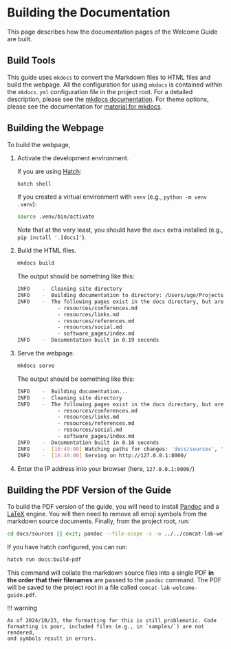 # Building the Documentation

This page describes how the documentation pages of the Welcome Guide
are built.

## Build Tools

This guide uses `mkdocs` to convert the Markdown files to HTML files
and build the webpage. All the configuration for using `mkdocs`
is contained within the `mkdocs.yml` configuration file in the project root.
For a detailed description, please see the [mkdocs documentation][mkdocs].
For theme options, please see the documentation for
[material for mkdocs][material].

## Building the Webpage

To build the webpage,

1. Activate the development environment.

    If you are using [Hatch][install-hatch]:

    ```bash
    hatch shell
    ```

    If you created a virtual environment with `venv` (e.g.,
    `python -m venv .venv`):

    ```bash
    source .venv/bin/activate
    ```

    Note that at the very least, you should have the `docs` extra installed
    (e.g., `pip install '.[docs]'`).

2. Build the HTML files.

    ```bash
    mkdocs build
    ```

    The output should be something like this:

    ```bash
    INFO    -  Cleaning site directory
    INFO    -  Building documentation to directory: /Users/ugo/Projects/nwt/welcome-guide/docs/site
    INFO    -  The following pages exist in the docs directory, but are not included in the "nav" configuration:
                 - resources/conferences.md
                 - resources/links.md
                 - resources/references.md
                 - resources/social.md
                 - software_pages/index.md
    INFO    -  Documentation built in 0.19 seconds
    ```

3. Serve the webpage.

    ```bash
    mkdocs serve
    ```

    The output should be something like this:

    ```bash
    INFO    -  Building documentation...
    INFO    -  Cleaning site directory
    INFO    -  The following pages exist in the docs directory, but are not included in the "nav" configuration:
                 - resources/conferences.md
                 - resources/links.md
                 - resources/references.md
                 - resources/social.md
                 - software_pages/index.md
    INFO    -  Documentation built in 0.16 seconds
    INFO    -  [16:49:00] Watching paths for changes: 'docs/sources', 'mkdocs.yml'
    INFO    -  [16:49:00] Serving on http://127.0.0.1:8000/
    ```

4. Enter the IP address into your browser (here, `127.0.0.1:8000/`)

## Building the PDF Version of the Guide

To build the PDF version of the guide, you will need to install
[Pandoc][pandoc] and a [LaTeX][latex] engine. You will then need to remove all
emoji symbols from the markdown source documents. Finally, from the project
root, run:

[//]: # (Update this command whenever new files are added to the docs/source/ directory)

```bash
cd docs/sources || exit; pandoc --file-scope -s -o ../../comcat-lab-welcome-guide.pdf -f markdown -t pdf index.md quickstart.md nutshell.md software_pages.md samples/index.md samples/index.md samples/bash.md samples/python.md samples/slurm.md tutorials/index.md tutorials/index.md tutorials/ccdb.md tutorials/data_transfer.md tutorials/espresso_compilation.md tutorials/optimizing_requests.md tutorials/vasp_ir.md resources/*.md dev_guide/*.md; cd ../../ || exit
```

If you have hatch configured, you can run:

```bash
hatch run docs:build-pdf
```

This command will collate the markdown source files into a single PDF **in the
order that their filenames** are passed to the `pandoc` command. The PDF will
be saved to the project root in a file called `comcat-lab-welcome-guide.pdf`.

!!! warning

    As of 2024/10/23, the formatting for this is still problematic. Code
    formatting is poor, included files (e.g., in `samples/`) are not rendered,
    and symbols result in errors.

[mkdocs]: https://www.mkdocs.org/user-guide/
[material]: https://squidfunk.github.io/mkdocs-material/setup/
[pandoc]: https://pandoc.org/installing.html
[latex]: https://www.latex-project.org/get/
[install-hatch]: https://hatch.pypa.io/latest/install/
